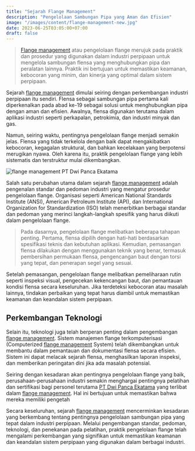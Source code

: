 ```yaml
---
title: "Sejarah Flange Management"
description: "Pengelolaan Sambungan Pipa yang Aman dan Efisien"
image: "/images/content/flange-management-new.jpg"
date: 2023-06-25T03:05:00+07:00
draft: false
---
```


>[Flange management](https://www.dwipancabolting.id/contact) atau pengelolaan flange merujuk pada praktik dan prosedur yang digunakan dalam industri perpipaan untuk mengelola sambungan flensa yang menghubungkan pipa dan peralatan lainnya. Praktik ini bertujuan untuk memastikan keamanan, kebocoran yang minim, dan kinerja yang optimal dalam sistem perpipaan.

Sejarah [flange management](https://www.dwipancabolting.id/contact) dimulai seiring dengan perkembangan industri perpipaan itu sendiri. Flensa sebagai sambungan pipa pertama kali diperkenalkan pada abad ke-19 sebagai solusi untuk menghubungkan pipa dengan aman dan efisien. Awalnya, flensa digunakan terutama dalam aplikasi industri seperti perkapalan, petrokimia, dan industri minyak dan gas.

Namun, seiring waktu, pentingnya pengelolaan flange menjadi semakin jelas. Flensa yang tidak terkelola dengan baik dapat mengakibatkan kebocoran, kegagalan struktural, dan bahkan kecelakaan yang berpotensi merugikan nyawa. Oleh karena itu, praktik pengelolaan flange yang lebih sistematis dan terstruktur mulai dikembangkan.

![flange management PT Dwi Panca Ekatama](/images/content/flange-management-new.png "flange management PT Dwi Panca Ekatama")

Salah satu perubahan utama dalam sejarah [flange management](https://www.dwipancabolting.id/contact) adalah pengenalan standar dan pedoman industri yang mengatur prosedur pengelolaan flange. Organisasi seperti American National Standards Institute (ANSI), American Petroleum Institute (API), dan International Organization for Standardization (ISO) telah menerbitkan berbagai standar dan pedoman yang merinci langkah-langkah spesifik yang harus diikuti dalam pengelolaan flange.

>Pada dasarnya, pengelolaan flange melibatkan beberapa tahapan penting. Pertama, flensa dipilih dengan hati-hati berdasarkan spesifikasi teknis dan kebutuhan aplikasi. Kemudian, pemasangan flensa dilakukan dengan menggunakan teknik yang benar, termasuk pembersihan permukaan flensa, pengencangan baut dengan torsi yang tepat, dan penerapan segel yang sesuai.

Setelah pemasangan, pengelolaan flange melibatkan pemeliharaan rutin seperti inspeksi visual, pengecekan kekencangan baut, dan pemantauan kondisi flensa secara keseluruhan. Jika terdeteksi kebocoran atau masalah lainnya, tindakan perbaikan yang tepat harus diambil untuk memastikan keamanan dan keandalan sistem perpipaan.

## Perkembangan Teknologi

Selain itu, teknologi juga telah berperan penting dalam pengembangan [flange management](https://www.dwipancabolting.id/contact). Sistem manajemen flange terkomputerisasi (Computerized [flange management](https://www.dwipancabolting.id/contact) System) telah dikembangkan untuk membantu dalam pemantauan dan dokumentasi flensa secara efisien. Sistem ini dapat melacak sejarah flensa, menghasilkan laporan inspeksi, dan memberikan peringatan dini jika ada masalah potensial.

Seiring dengan kesadaran akan pentingnya pengelolaan flange yang baik, perusahaan-perusahaan industri semakin menghargai pentingnya pelatihan dan sertifikasi bagi personel terutama [PT Dwi Panca Ekatama](https://www.dwipancabolting.id/contact) yang terlibat dalam [flange management](https://www.dwipancabolting.id/contact). Hal ini bertujuan untuk memastikan bahwa mereka memiliki pengetah

Secara keseluruhan, sejarah [flange management](https://www.dwipancabolting.id/contact) mencerminkan kesadaran yang berkembang tentang pentingnya pengelolaan sambungan pipa yang tepat dalam industri perpipaan. Melalui pengembangan standar, pedoman, teknologi, dan penekanan pada pelatihan, praktik pengelolaan flange telah mengalami perkembangan yang signifikan untuk memastikan keamanan dan keandalan sistem perpipaan yang digunakan dalam berbagai industri.